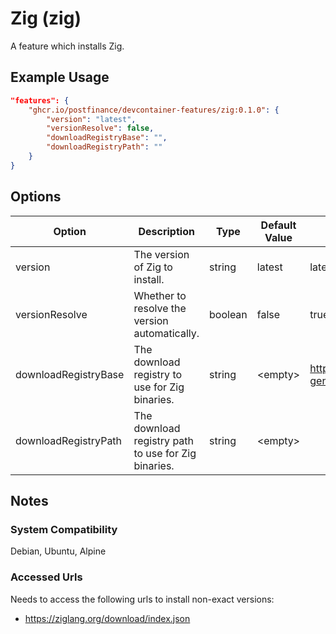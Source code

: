 # Zig (zig)

A feature which installs Zig.

## Example Usage

```json
"features": {
    "ghcr.io/postfinance/devcontainer-features/zig:0.1.0": {
        "version": "latest",
        "versionResolve": false,
        "downloadRegistryBase": "",
        "downloadRegistryPath": ""
    }
}
```

## Options

| Option | Description | Type | Default Value | Proposals |
|-----|-----|-----|-----|-----|
| version | The version of Zig to install. | string | latest | latest, 0.13.0, 0.12 |
| versionResolve | Whether to resolve the version automatically. | boolean | false | true, false |
| downloadRegistryBase | The download registry to use for Zig binaries. | string | &lt;empty&gt; | https://mycompany.com/artifactory/ziglang-generic-remote |
| downloadRegistryPath | The download registry path to use for Zig binaries. | string | &lt;empty&gt; |  |

## Notes

### System Compatibility

Debian, Ubuntu, Alpine

### Accessed Urls

Needs to access the following urls to install non-exact versions:
* https://ziglang.org/download/index.json
